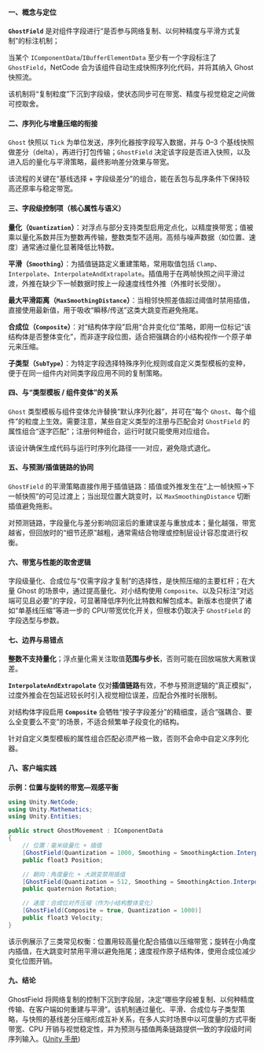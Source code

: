 #### 一、概念与定位

**`GhostField`** 是对组件字段进行“是否参与网络复制、以何种精度与平滑方式复制”的标注机制；

当某个 `IComponentData`/`IBufferElementData` 至少有一个字段标注了 `GhostField`，NetCode 会为该组件自动生成快照序列化代码，并将其纳入 Ghost 快照流。

该机制将“复制粒度”下沉到字段级，使状态同步可在带宽、精度与视觉稳定之间做可控取舍。

#### 二、序列化与增量压缩的衔接

`Ghost` 快照以 `Tick` 为单位发送，序列化器按字段写入数据，并与 0–3 个基线快照做差分（delta），再进行打包传输；`GhostField` 决定该字段是否进入快照，以及进入后的量化与平滑策略，最终影响差分效果与带宽。

该流程的关键在“基线选择 + 字段级差分”的组合，能在丢包与乱序条件下保持较高还原率与稳定带宽。

#### 三、字段级控制项（核心属性与语义）

**量化（`Quantization`）**：对浮点与部分支持类型启用定点化，以精度换带宽；值被乘以量化系数并压为整数再传输，整数类型不适用。高频与噪声数据（如位置、速度）通常通过量化显著降低比特数。

**平滑（`Smoothing`）**：为插值链路定义重建策略，常用取值包括 `Clamp`、`Interpolate`、`InterpolateAndExtrapolate`。插值用于在两帧快照之间平滑过渡，外推在缺少下一帧数据时按上一段速度线性外推（外推时长受限）。

**最大平滑距离（`MaxSmoothingDistance`）**：当相邻快照差值超过阈值时禁用插值，直接使用最新值，用于吸收“瞬移/传送”这类大跳变而避免拖尾。

**合成位（`Composite`）**：对“结构体字段”启用“合并变化位”策略，即用一位标记“该结构体是否整体变化”，而非逐字段位图，适合把强耦合的小结构视作一个原子单元来压缩。

**子类型（`SubType`）**：为特定字段选择特殊序列化规则或自定义类型模板的变种，便于在同一组件内对同类字段应用不同的复制策略。

#### 四、与“类型模板 / 组件变体”的关系

`Ghost` 类型模板与组件变体允许替换“默认序列化器”，并可在“每个 `Ghost`、每个组件”的粒度上生效。需要注意，某些自定义类型的注册与匹配会对 `GhostField` 的属性组合“逐字匹配”；注册何种组合，运行时就只能使用对应组合。

该设计确保生成代码与运行时序列化路径一一对应，避免隐式退化。

#### 五、与预测/插值链路的协同

`GhostField` 的平滑策略直接作用于插值链路：插值或外推发生在“上一帧快照→下一帧快照”的可见过渡上；当出现位置大跳变时，以 `MaxSmoothingDistance` 切断插值避免拖影。

对预测链路，字段量化与差分影响回滚后的重建误差与重放成本；量化越强，带宽越省，但回放时的“细节还原”越粗，通常需结合物理或控制层设计容忍度进行权衡。

#### 六、带宽与性能的取舍逻辑

字段级量化、合成位与“仅需字段才复制”的选择性，是快照压缩的主要杠杆；在大量 Ghost 的场景中，通过提高量化、对小结构使用 `Composite`、以及只标注“对远端可见且必要”的字段，可显著降低序列化比特数和解包成本。新版本也提供了诸如“单基线压缩”等进一步的 CPU/带宽优化开关，但根本仍取决于 `GhostField` 的字段选型与参数。

#### 七、边界与易错点

**整数不支持量化**；浮点量化需关注取值**范围与步长**，否则可能在回放端放大离散误差。

**`InterpolateAndExtrapolate`** 仅对**插值链路**有效，不参与预测逻辑的“真正模拟”，过度外推会在包延迟较长时引入视觉相位误差，应配合外推时长限制。

对结构体字段启用 **`Composite`** 会牺牲“按子字段差分”的精细度，适合“强耦合、要么全变要么不变”的场景，不适合频繁单子段变化的结构。

针对自定义类型模板的属性组合匹配必须严格一致，否则不会命中自定义序列化器。

#### 八、客户端实践

**示例：位置与旋转的带宽—观感平衡**

```csharp
using Unity.NetCode;
using Unity.Mathematics;
using Unity.Entities;

public struct GhostMovement : IComponentData
{
    // 位置：毫米级量化 + 插值
    [GhostField(Quantization = 1000, Smoothing = SmoothingAction.Interpolate)]
    public float3 Position;

    // 朝向：角度量化 + 大跳变禁用插值
    [GhostField(Quantization = 512, Smoothing = SmoothingAction.Interpolate, MaxSmoothingDistance = 0.2f)]
    public quaternion Rotation;

    // 速度：合成位对齐压缩（作为小结构整体变化）
    [GhostField(Composite = true, Quantization = 1000)]
    public float3 Velocity;
}
```

该示例展示了三类常见权衡：位置用较高量化配合插值以压缩带宽；旋转在小角度内插值，在大跳变时禁用平滑以避免拖尾；速度视作原子结构体，使用合成位减少变化位图开销。

#### 九、结论

GhostField 将网络复制的控制下沉到字段层，决定“哪些字段被复制、以何种精度传输、在客户端如何重建与平滑”。该机制通过量化、平滑、合成位与子类型策略，与快照的基线差分压缩形成互补关系，在多人实时场景中以可度量的方式平衡带宽、CPU 开销与视觉稳定性，并为预测与插值两条链路提供一致的字段级时间序列输入。([Unity 手册](https://docs.unity3d.com/Packages/com.unity.netcode%401.0/api/Unity.NetCode.GhostFieldAttribute.html?utm_source=chatgpt.com "Class GhostFieldAttribute | Netcode for Entities | 1.0.17"))